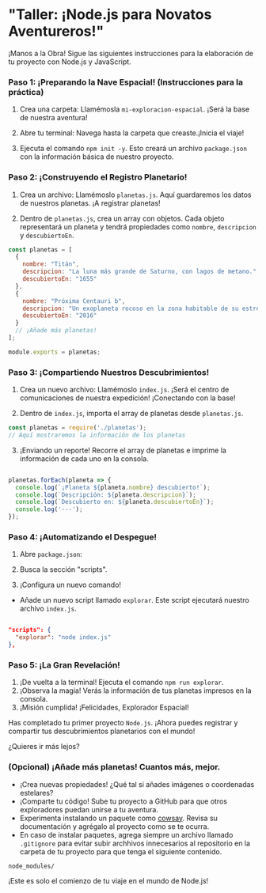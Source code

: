 # "Taller: ¡Node.js para Novatos Aventureros!"

¡Manos a la Obra!
Sigue las siguientes instrucciones para la elaboración de tu proyecto con Node.js y JavaScript.

### Paso 1: ¡Preparando la Nave Espacial! (Instrucciones para la práctica)

1. Crea una carpeta: Llamémosla `mi-exploracion-espacial`. ¡Será la base de nuestra aventura!
2. Abre tu terminal: Navega hasta la carpeta que creaste.¡Inicia el viaje!

3. Ejecuta el comando `npm init -y`. Esto creará un archivo `package.json` con la información básica de nuestro proyecto.

### Paso 2: ¡Construyendo el Registro Planetario!

1. Crea un archivo: Llamémoslo `planetas.js`. Aquí guardaremos los datos de nuestros planetas. ¡A registrar planetas!

2. Dentro de `planetas.js`, crea un array con objetos. Cada objeto representará un planeta y tendrá propiedades como `nombre`, `descripcion` y `descubiertoEn`.
```JavaScript
const planetas = [
  {
    nombre: "Titán",
    descripcion: "La luna más grande de Saturno, con lagos de metano.",
    descubiertoEn: "1655"
  },
  {
    nombre: "Próxima Centauri b",
    descripcion: "Un exoplaneta rocoso en la zona habitable de su estrella.",
    descubiertoEn: "2016"
  }
  // ¡Añade más planetas!
];

module.exports = planetas;
```
### Paso 3: ¡Compartiendo Nuestros Descubrimientos!

1. Crea un nuevo archivo: Llamémoslo `index.js`. ¡Será el centro de comunicaciones de nuestra expedición! ¡Conectando con la base!

2. Dentro de `index.js`, importa el array de planetas desde `planetas.js`.
```JavaScript
const planetas = require('./planetas');
// Aquí mostraremos la información de los planetas
```
3. ¡Enviando un reporte! Recorre el array de planetas e imprime la información de cada uno en la consola.
```JavaScript

planetas.forEach(planeta => {
  console.log(`¡Planeta ${planeta.nombre} descubierto!`);
  console.log(`Descripción: ${planeta.descripcion}`);
  console.log(`Descubierto en: ${planeta.descubiertoEn}`);
  console.log('---');
});
```
### Paso 4: ¡Automatizando el Despegue!

1. Abre `package.json`:

2. Busca la sección "scripts".
3. ¡Configura un nuevo comando!
  - Añade un nuevo script llamado `explorar`. Este script ejecutará nuestro archivo `index.js`.
```JSON

"scripts": {
  "explorar": "node index.js"
},
```
### Paso 5: ¡La Gran Revelación!

1. ¡De vuelta a la terminal! Ejecuta el comando `npm run explorar`.
2. ¡Observa la magia! Verás la información de tus planetas impresos en la consola.
3.  ¡Misión cumplida! ¡Felicidades, Explorador Espacial!

Has completado tu primer proyecto `Node.js`. ¡Ahora puedes registrar y compartir tus descubrimientos planetarios con el mundo!

¿Quieres ir más lejos?

### (Opcional) ¡Añade más planetas! Cuantos más, mejor.
- ¡Crea nuevas propiedades! ¿Qué tal si añades imágenes o coordenadas estelares?
- ¡Comparte tu código! Sube tu proyecto a GitHub para que otros exploradores puedan unirse a tu aventura.
- Experimenta instalando un paquete como [cowsay](https://github.com/piuccio/cowsay). Revisa su documentación y agrégalo al proyecto como se te ocurra.
- En caso de instalar paquetes, agrega siempre un archivo llamado `.gitignore` para evitar subir archhivos innecesarios al repositorio en la carpeta de tu proyecto para que tenga el siguiente contenido.
```sh
node_modules/
```
¡Este es solo el comienzo de tu viaje en el mundo de Node.js!